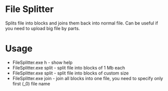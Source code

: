 # File Splitter
Splits file into blocks and joins them back into normal file. Can be useful if you need to upload big file by parts.

# Usage

* FileSplitter.exe h - show help
* FileSplitter.exe <file name> split						- split file into blocks of 1 Mb each	
* FileSplitter.exe <file name> split <block size in Kb>	- split file into blocks of custom size
* FileSplitter.exe <file name> join						- join all blocks into one file, you need to specify only first (_0) file name